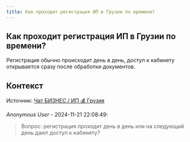 ```yaml
---
title: Как проходит регистрация ИП в Грузии по времени?
---
```


## Как проходит регистрация ИП в Грузии по времени?

Регистрация обычно происходит день в день, доступ к кабинету открывается сразу после обработки документов.

## Контекст

Источник: [Чат БИЗНЕС / ИП 💰 Грузия](https://t.me/ip_ge)

_Anonymous User_ - 2024-11-21 22:08:49:

> Вопрос: регистрация проходит день в день или на следующий день дают доступ к кабинету?
